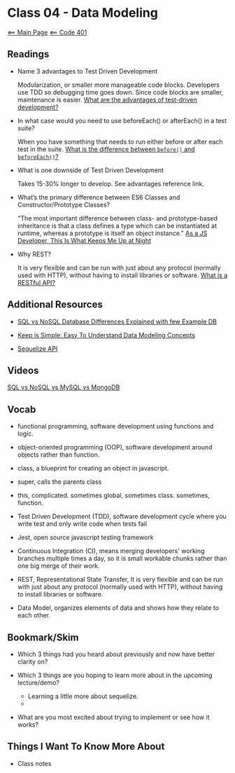 # Class 04 - Data Modeling

[<== Main Page](../README.md)
[<== Code 401](../code401/code401.md)

## Readings

- Name 3 advantages to Test Driven Development

  Modularization, or smaller more manageable code blocks. Developers use TDD so debugging time goes down. Since code blocks are smaller, maintenance is easier. [What are the advantages of test-driven development?](https://fortegrp.com/test-driven-development-benefits/)

- In what case would you need to use beforeEach() or afterEach() in a test suite?

  When you have something that needs to run either before or after each test in the suite. [What is the difference between `before()` and `beforeEach()`?](https://stackoverflow.com/questions/21418580/what-is-the-difference-between-before-and-beforeeach)

- What is one downside of Test Driven Development

  Takes 15-30% longer to develop. See advantages reference link.

- What’s the primary difference between ES6 Classes and Constructor/Prototype Classes?

  "The most important difference between class- and prototype-based inheritance is that a class defines a type which can be instantiated at runtime, whereas a prototype is itself an object instance." [As a JS Developer, This Is What Keeps Me Up at Night](https://www.toptal.com/javascript/es6-class-chaos-keeps-js-developer-up)

- Why REST?

  It is very flexible and can be run with just about any protocol (normally used with HTTP), without having to install libraries or software. [What is a RESTful API?](https://www.mulesoft.com/resources/api/restful-api)
  
## Additional Resources

- [SQL vs NoSQL Database Differences Explained with few Example DB](https://www.thegeekstuff.com/2014/01/sql-vs-nosql-db/?utm_source=tuicool)

- [Keep is Simple: Easy To Understand Data Modeling Concepts](https://www.essentialsql.com/get-ready-to-learn-sql-7-simplified-data-modeling/)

- [Sequelize API](https://sequelize.org/master/)

## Videos

[SQL vs NoSQL vs MySQL vs MongoDB](https://www.youtube.com/watch?v=ZS_kXvOeQ5Y)

## Vocab

- functional programming, software development using functions and logic.

- object-oriented programming (OOP), software development around objects rather than function.

- class, a blueprint for creating an object in javascript.

- super, calls the parents class

- this, complicated. sometimes global, sometimes class. sometimes, function.

- Test Driven Development (TDD), software development cycle where you write test and only write code when tests fail

- Jest, open source javascript testing framework

- Continuous Integration (CI), means merging developers' working branches multiple times a day, so it is small workable chunks rather than one big merge of their work.

- REST, Representational State Transfer, It is very flexible and can be run with just about any protocol (normally used with HTTP), without having to install libraries or software.

- Data Model, organizes elements of data and shows how they relate to each other.

## Bookmark/Skim

- Which 3 things had you heard about previously and now have better clarity on?

- Which 3 things are you hoping to learn more about in the upcoming lecture/demo?

  - Learning a little more about sequelize.
  - 

- What are you most excited about trying to implement or see how it works?

## Things I Want To Know More About

- Class notes
